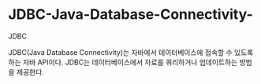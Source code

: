 # JDBC-Java-Database-Connectivity-
JDBC

JDBC(Java Database Connectivity)는 자바에서 데이터베이스에 접속할 수 있도록 하는 자바 API이다. 
JDBC는 데이터베이스에서 자료를 쿼리하거나 업데이트하는 방법을 제공한다.
